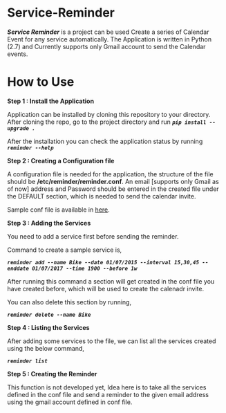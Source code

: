 # Service-Reminder

***Service Reminder*** is a project can be used Create a series of Calendar Event for any service automatically. The Application is written in Python (2.7) and Currently supports only Gmail account to send the Calendar events.

# How to Use

**Step 1 : Install the Application**

Application can be installed by cloning this repository to your directory. After cloning the repo, go to the project directory and run  ***`pip install --upgrade .`***

After the installation you can check the application status by running ***`reminder --help`***

**Step 2 : Creating a Configuration file**

 A configuration file is needed for the application, the structure of the file should be **/etc/reminder/reminder.conf**.
 An email [supports only Gmail as of now] address and Password should be entered in the created file under the DEFAULT section, which is needed to send the calendar invite.

 Sample conf file is available in [here](reminder.conf.sample).


**Step 3 : Adding the Services**

You need to add a service first before sending the reminder.

Command to create a sample service is,

***` reminder add --name Bike --date 01/07/2015 --interval 15,30,45 --enddate 01/07/2017 --time 1900 --before 1w `***

After running this command a section will get created in the conf file you have created before, which will be used to create the calenadr invite.

You can also delete this section by running,

***` reminder delete --name Bike `***


**Step 4 : Listing the Services**

After adding some services to the file, we can list all the services created using the below command,

***` reminder list `***


**Step 5 : Creating the Reminder**

This function is not developed yet, Idea here is to take all the services defined in the conf file and send a reminder to the given email address using the gmail account defined in conf file.
